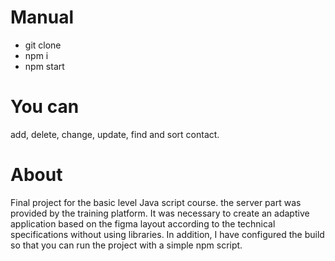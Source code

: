 # Manual
  - git clone
  - npm i
  - npm start
# You can
add, delete, change, update, find and sort contact.
# About
Final project for the basic level Java script course.
the server part was provided by the training platform. 
It was necessary to create an adaptive application based on the figma layout according to the technical specifications without using libraries. 
In addition, I have configured the build so that you can run the project with a simple npm script.
